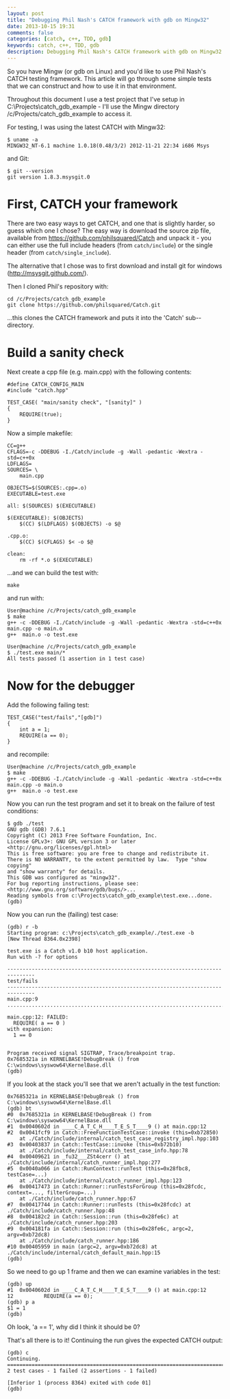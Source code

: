 ```yaml
---
layout: post
title: "Debugging Phil Nash's CATCH framework with gdb on Mingw32"
date: 2013-10-15 19:31
comments: false
categories: [catch, c++, TDD, gdb]
keywords: catch, c++, TDD, gdb
description: Debugging Phil Nash's CATCH framework with gdb on Mingw32
---
```

So you have Mingw (or gdb on Linux) and you'd like to use Phil Nash's CATCH testing framework.  This article will go through some simple tests that we can construct and how to use it in that environment.

Throughout this document I use a test project that I've setup in C:\Projects\catch_gdb_example - I'll use the Mingw directory /c/Projects/catch_gdb_example to access it.

For testing, I was using the latest CATCH with Mingw32:

```
$ uname -a
MINGW32_NT-6.1 machine 1.0.18(0.48/3/2) 2012-11-21 22:34 i686 Msys
```
and Git:
```
$ git --version
git version 1.8.3.msysgit.0
```

# First, CATCH your framework #

There are two easy ways to get CATCH, and one that is slightly harder, so guess which one I chose?  The easy way is download the source zip file, available from https://github.com/philsquared/Catch and unpack it - you can either use the full include headers (from `catch/include`) or the single header (from `catch/single_include`).

The alternative that I chose was to first download and install git for windows (http://msysgit.github.com/).  

Then I cloned Phil's repository with:
```
cd /c/Projects/catch_gdb_example
git clone https://github.com/philsquared/Catch.git
```

...this clones the CATCH framework and puts it into the 'Catch' sub--directory.

# Build a sanity check #

Next create a cpp file (e.g. main.cpp) with the following contents:

```
#define CATCH_CONFIG_MAIN
#include "catch.hpp"

TEST_CASE( "main/sanity check", "[sanity]" )
{
    REQUIRE(true);
}
```

Now a simple makefile:

```
CC=g++
CFLAGS=-c -DDEBUG -I./Catch/include -g -Wall -pedantic -Wextra -std=c++0x
LDFLAGS=
SOURCES= \
    main.cpp
    
OBJECTS=$(SOURCES:.cpp=.o)
EXECUTABLE=test.exe

all: $(SOURCES) $(EXECUTABLE)
	
$(EXECUTABLE): $(OBJECTS) 
	$(CC) $(LDFLAGS) $(OBJECTS) -o $@

.cpp.o:
	$(CC) $(CFLAGS) $< -o $@

clean:
	rm -rf *.o $(EXECUTABLE)
```

...and we can build the test with:
```
make
```

and run with:

```
User@machine /c/Projects/catch_gdb_example
$ make
g++ -c -DDEBUG -I./Catch/include -g -Wall -pedantic -Wextra -std=c++0x main.cpp -o main.o
g++  main.o -o test.exe

User@machine /c/Projects/catch_gdb_example
$ ./test.exe main/*
All tests passed (1 assertion in 1 test case)
```

# Now for the debugger #

Add the following failing test:

```
TEST_CASE("test/fails","[gdb]")
{
    int a = 1;
    REQUIRE(a == 0);
}
```
and recompile:

```
User@machine /c/Projects/catch_gdb_example
$ make
g++ -c -DDEBUG -I./Catch/include -g -Wall -pedantic -Wextra -std=c++0x main.cpp -o main.o
g++  main.o -o test.exe
```

Now you can run the test program and set it to break on the failure of test conditions:

<!-- more -->

```
$ gdb ./test
GNU gdb (GDB) 7.6.1
Copyright (C) 2013 Free Software Foundation, Inc.
License GPLv3+: GNU GPL version 3 or later <http://gnu.org/licenses/gpl.html>
This is free software: you are free to change and redistribute it.
There is NO WARRANTY, to the extent permitted by law.  Type "show copying"
and "show warranty" for details.
This GDB was configured as "mingw32".
For bug reporting instructions, please see:
<http://www.gnu.org/software/gdb/bugs/>...
Reading symbols from c:\Projects\catch_gdb_example\test.exe...done.
(gdb)
```

Now you can run the (failing) test case:

```
(gdb) r -b
Starting program: c:\Projects\catch_gdb_example/./test.exe -b
[New Thread 8364.0x2398]
 
test.exe is a Catch v1.0 b10 host application.
Run with -? for options

-------------------------------------------------------------------------------
test/fails
-------------------------------------------------------------------------------
main.cpp:9
...............................................................................

main.cpp:12: FAILED:
  REQUIRE( a == 0 )
with expansion:
  1 == 0

 
Program received signal SIGTRAP, Trace/breakpoint trap.
0x7685321a in KERNELBASE!DebugBreak () from C:\windows\syswow64\KernelBase.dll
(gdb)
```

If you look at the stack you'll see that we aren't actually in the test function:

```
0x7685321a in KERNELBASE!DebugBreak () from C:\windows\syswow64\KernelBase.dll
(gdb) bt
#0  0x7685321a in KERNELBASE!DebugBreak () from C:\windows\syswow64\KernelBase.dll
#1  0x0040602d in ____C_A_T_C_H____T_E_S_T____9 () at main.cpp:12
#2  0x0041fcf9 in Catch::FreeFunctionTestCase::invoke (this=0xb72850)
    at ./Catch/include/internal/catch_test_case_registry_impl.hpp:103
#3  0x00403837 in Catch::TestCase::invoke (this=0xb72b10)
    at ./Catch/include/internal/catch_test_case_info.hpp:78
#4  0x00409621 in _fu32___ZSt4cerr () at ./Catch/include/internal/catch_runner_impl.hpp:277
#5  0x0040a066 in Catch::RunContext::runTest (this=0x28fbc8, testCase=...)
    at ./Catch/include/internal/catch_runner_impl.hpp:123
#6  0x00417473 in Catch::Runner::runTestsForGroup (this=0x28fcdc, context=..., filterGroup=...)
    at ./Catch/include/catch_runner.hpp:67
#7  0x00417744 in Catch::Runner::runTests (this=0x28fcdc) at ./Catch/include/catch_runner.hpp:48
#8  0x004182c2 in Catch::Session::run (this=0x28fe6c) at ./Catch/include/catch_runner.hpp:203
#9  0x004181fa in Catch::Session::run (this=0x28fe6c, argc=2, argv=0xb72dc8)
    at ./Catch/include/catch_runner.hpp:186
#10 0x00405959 in main (argc=2, argv=0xb72dc8) at ./Catch/include/internal/catch_default_main.hpp:15
(gdb)
```

So we need to go up 1 frame and then we can examine variables in the test:

```
(gdb) up
#1  0x0040602d in ____C_A_T_C_H____T_E_S_T____9 () at main.cpp:12
12          REQUIRE(a == 0);
(gdb) p a
$1 = 1
(gdb)
```

Oh look, 'a == 1', why did I think it should be 0?

That's all there is to it!  Continuing the run gives the expected CATCH output:

```
(gdb) c
Continuing.
===============================================================================
2 test cases - 1 failed (2 assertions - 1 failed)

[Inferior 1 (process 8364) exited with code 01]
(gdb)
```
